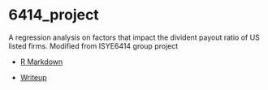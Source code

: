 # 6414_project
A regression analysis on factors that impact the divident payout ratio of US listed firms. Modified from ISYE6414 group project

* [R Markdown](https://github.com/lazayxc/Dividend_Payout_Ratio_Regression/blob/main/ISyE_6414_Project_R_Markdown.pdf)


* [Writeup](https://medium.com/@sherryyxc/what-impacts-the-dividend-payout-ratio-of-us-listed-firms-f3d512c8caef#0655-2354cf87b4fa)

